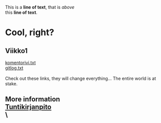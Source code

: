This is a **line of text**, that is *above*\
this **line of text**.

# Cool, right?

## Viikko1
[komentorivi.txt](https://github.com/SirVeggie/otm-harjoitustyo/blob/master/laskarit/viikko1/komentorivi.txt)\
[gitlog.txt](https://github.com/SirVeggie/otm-harjoitustyo/blob/master/laskarit/viikko1/gitlog.txt)\
\
Check out these links, they will change everything... The entire world is at stake.

More information\
[Tuntikirjanpito](https://github.com/SirVeggie/otm-harjoitustyo/blob/master/tuntikirjanpito.md)\
\
--------------
